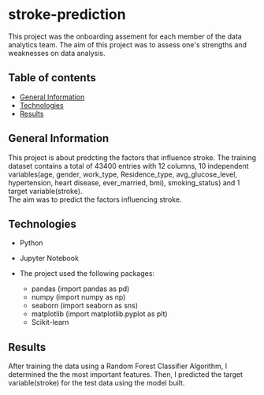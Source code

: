 # stroke-prediction
This project was the onboarding assement for each member of the data analytics team. The aim of this project was to assess one's strengths and weaknesses on data analysis.

## Table of contents
* [General Information](#General-information)
* [Technologies](#technologies)
* [Results](#results)

## General Information
This project is about predcting the factors that influence stroke. The training dataset contains a total of 43400 entries with 12 columns, 10 independent variables(age, gender, work_type, Residence_type, avg_glucose_level, hypertension, heart disease, ever_married, bmi), smoking_status) and 1 target variable(stroke).  
The aim was to predict the factors influencing stroke.

## Technologies
* Python 
* Jupyter Notebook

* The project used the following packages:
  * pandas (import pandas as pd)
  * numpy (import numpy as np)
  * seaborn (import seaborn as sns)
  * matplotlib (import matplotlib.pyplot as plt)
  * Scikit-learn

## Results
After training the data using a Random Forest Classifier Algorithm, I determined the the most important features. Then, I predicted the target variable(stroke) for the test data using the model built.

